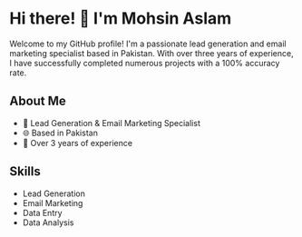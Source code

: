 # Hi there! 👋 I'm Mohsin Aslam

Welcome to my GitHub profile! I'm a passionate lead generation and email marketing specialist based in Pakistan. With over three years of experience, I have successfully completed numerous projects with a 100% accuracy rate.

## About Me
- 💼 Lead Generation & Email Marketing Specialist
- 🌐 Based in Pakistan
- 📅 Over 3 years of experience

## Skills
- Lead Generation
- Email Marketing
- Data Entry
- Data Analysis
